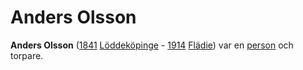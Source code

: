# Anders Olsson

**Anders Olsson** ([1841](1841) [Löddeköpinge](Löddeköpinge) - [1914](1914) [Flädie](Flädie)) var en [person](person) och torpare.
